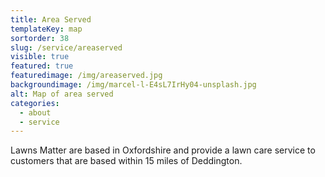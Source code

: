 ```yaml
---
title: Area Served
templateKey: map
sortorder: 38
slug: /service/areaserved
visible: true
featured: true
featuredimage: /img/areaserved.jpg
backgroundimage: /img/marcel-l-E4sL7IrHy04-unsplash.jpg
alt: Map of area served
categories:
  - about
  - service
---
```

Lawns Matter are based in Oxfordshire and provide a lawn care service to customers that are based within 15 miles of Deddington. 
